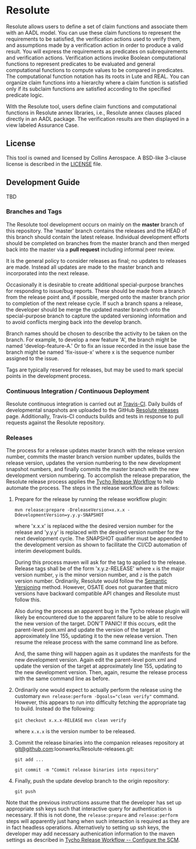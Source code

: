 # Resolute
Resolute allows users to define a set of claim functions and associate them with an AADL model. You can use these claim functions to represent the requirements to be satisfied, the verification actions 
used to verify them, and assumptions made by a verification action in order to produce a valid result. You will express the requirements as predicates on subrequirements and verification actions. Verification 
actions invoke Boolean computational functions to represent predicates to be evaluated and general computational functions to compute values to be compared in predicates. The computational function notation 
has its roots in Lute and REAL. You can organize claim functions into a hierarchy where a claim function is satisfied only if its subclaim functions are satisfied according to the specified predicate logic.

With the Resolute tool, users define claim functions and computational functions in Resolute annex libraries, i.e., Resolute annex clauses placed directly in an AADL package. The verification results are then 
displayed in a view labeled Assurance Case. 

## License

This tool is owned and licensed by Collins Aerospace.  A BSD-like 3-clause license is described in the [LICENSE](https://github.com/loonwerks/formal-methods-workbench/blob/master/LICENSE) file.

## Development Guide

TBD

### Branches and Tags

The Resolute tool development occurs on mainly on the **master** branch
of this repository.  The 'master' branch contains the releases and the
HEAD of this branch should contain the latest release.  Individual
development efforts should be completed on branches from the master
branch and then merged back into the master via a **pull request**
including informal peer review.

It is the general policy to consider releases as final; no updates to
releases are made.  Instead all updates are made to the master branch
and incorporated into the next release.

Occasionally it is desirable to create additional special-purpose
branches for responding to issue/bug reports.  These should be made
from a branch from the release point and, if possible, merged onto the
master branch prior to completion of the next release cycle.  If such
a branch spans a release, the developer should be merge the updated
master branch onto the special-purpose branch to capture the updated
versioning information and to avoid conflicts merging back into the
develop branch.

Branch names should be chosen to describe the activity to be taken on
the branch.  For example, to develop a new feature 'A', the branch
might be named 'develop-feature-A.'  Or to fix an issue recorded in
the issue base the branch might be named 'fix-issue-x' where x is the
sequence number assigned to the issue.

Tags are typically reserved for releases, but may be used to mark
special points in the development process.

### Continuous Integration / Continuous Deployment

Resolute continuous integration is carried out at
[Travis-CI](https://www.travis.org).  Daily builds of developmental
snapshots are uploaded to the GitHub
[Resolute releases](https://github.com/loonwerks/Resolute/releases) page.
Additionally, Travis-CI conducts builds and tests in response to pull
requests against the Resolute repository.

### Releases

The process for a release updates master branch with the release
version number, commits the master branch version number updates,
builds the release version, updates the version numbering to the new
development snapshot numbers, and finally commits the master branch
with the new development version numbering.  To accomplish the release
preparation, the Resolute release process applies the [Tycho Release
Workflow](https://wiki.eclipse.org/Tycho/Release_Workflow) to help
automate the process.  The steps in the release workflow are as
follows:

1. Prepare for the release by running the release workflow plugin:

   `mvn release:prepare -DreleaseVersion=x.x.x
   -DdevelopmentVersion=y.y.y-SNAPSHOT`

   where 'x.x.x' is replaced withe the desired version number for the
   release and 'y.y.y' is replaced with the desired version number for
   the next development cycle.  The SNAPSHOT qualifier must be
   appended to the development version as shown to facilitate the
   CI/CD automation of interim development builds.

   During this process maven will ask for the tag to applied to the
   release. Release tags shall be of the form 'x.y.z-RELEASE' where
   `x` is the major version number, `y` is the minor version number,
   and `z` is the patch version number.  Ordinarily, Resolute would
   follow the [Semantic Versioning](https://semver.org/) method.
   However, OSATE does not guarantee that micro versions have backward
   compatible API changes and Resolute must follow this.

   Also during the process an apparent bug in the Tycho release plugin
   will likely be encountered due to the apparent failure to be able
   to resolve the new version of the target. DON'T PANIC! If this
   occurs, edit the parent-level pom.xml and update the version of the
   target at approximately line 155, updating it to the new release
   version. Then resume the release process with the same command line
   as before.

   And, the same thing will happen again as it updates the manifests
   for the new development version.  Again edit the parent-level
   pom.xml and update the version of the target at approximately line
   155, updating to the new development version.  Then, again, resume
   the release process with the same command line as before.

1. Ordinarily one would expect to actually perform the release using
   the customary `mvn release:perform -Dgoals="clean verify"` command.
   However, this appears to run into difficulty fetching the appropriate
   tag to build.  Instead do the following:

   `git checkout x.x.x-RELEASE`
   `mvn clean verify`

   where `x.x.x` is the version number to be released.

1. Commit the release binaries into the companion releases repository at
   git@github.com:loonwerks/Resolute-releases.git:

   `git add ...`

   `git commit -m "Commit release binaries into repository"`

1. Finally, push the update develop branch to the origin repository:

   `git push`

Note that the previous instructions assume that the developer has set
up appropriate ssh keys such that interactive query for authentication
is necessary.  If this is not done, the `release:prepare` and
`release:perform` steps will apparently just hang when such
interaction is required as they are in fact headless operations.
Alternatively to setting up ssh keys, the developer may add necessary
authenication information to the maven settings as described in [Tycho
Release Workflow -- Configure the
SCM](https://wiki.eclipse.org/Tycho/Release_Workflow#Configure_the_SCM).
